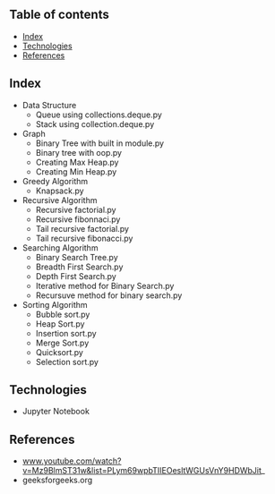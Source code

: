 ## Table of contents
* [Index](#index)
* [Technologies](#technologies)
* [References](#references)

## Index
* Data Structure
  * Queue using collections.deque.py
  * Stack using collection.deque.py
* Graph
  * Binary Tree with built in module.py
  * Binary tree with oop.py
  * Creating Max Heap.py
  * Creating Min Heap.py
* Greedy Algorithm
  * Knapsack.py
* Recursive Algorithm
  * Recursive factorial.py
  * Recursive fibonnaci.py
  * Tail recursive factorial.py
  * Tail recursive fibonacci.py
* Searching Algorithm
  * Binary Search Tree.py
  * Breadth First Search.py
  * Depth First Search.py
  * Iterative method for Binary Search.py
  * Recursuve method for binary search.py
* Sorting Algorithm
  * Bubble sort.py
  * Heap Sort.py
  * Insertion sort.py
  * Merge Sort.py
  * Quicksort.py
  * Selection sort.py

	
## Technologies
* Jupyter Notebook

## References
* www.youtube.com/watch?v=Mz9BlmST31w&list=PLym69wpbTIIEOesltWGUsVnY9HDWbJit_
* geeksforgeeks.org
